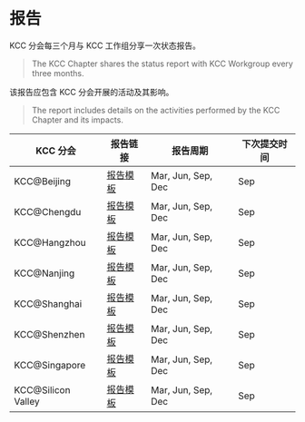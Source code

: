 # 报告

KCC 分会每三个月与 KCC 工作组分享一次状态报告。

> The KCC Chapter shares the status report with KCC Workgroup every three months.

该报告应包含 KCC 分会开展的活动及其影响。

> The report includes details on the activities performed by the KCC Chapter and its impacts.

| KCC 分会 | 报告链接 | 报告周期 | 下次提交时间 |
| --- | --- | --- | --- |
| KCC@Beijing | [报告模板][1] | Mar, Jun, Sep, Dec | Sep |
| KCC@Chengdu | [报告模板][2] | Mar, Jun, Sep, Dec | Sep |
| KCC@Hangzhou | [报告模板][3] | Mar, Jun, Sep, Dec | Sep |
| KCC@Nanjing | [报告模板][4] | Mar, Jun, Sep, Dec | Sep |
| KCC@Shanghai | [报告模板][5] | Mar, Jun, Sep, Dec | Sep |
| KCC@Shenzhen | [报告模板][6] | Mar, Jun, Sep, Dec | Sep |
| KCC@Singapore | [报告模板][7] | Mar, Jun, Sep, Dec | Sep |
| KCC@Silicon Valley | [报告模板][8] | Mar, Jun, Sep, Dec | Sep |

[1]: https://kaiyuanshe.feishu.cn/wiki/XVF2wy42zip98wkk15PcIppBn80
[2]: https://kaiyuanshe.feishu.cn/wiki/XVF2wy42zip98wkk15PcIppBn80
[3]: https://kaiyuanshe.feishu.cn/wiki/XVF2wy42zip98wkk15PcIppBn80
[4]: https://kaiyuanshe.feishu.cn/wiki/XVF2wy42zip98wkk15PcIppBn80
[5]: https://kaiyuanshe.feishu.cn/wiki/XVF2wy42zip98wkk15PcIppBn80
[6]: https://kaiyuanshe.feishu.cn/wiki/XVF2wy42zip98wkk15PcIppBn80
[7]: https://kaiyuanshe.feishu.cn/wiki/XVF2wy42zip98wkk15PcIppBn80
[8]: https://kaiyuanshe.feishu.cn/wiki/XVF2wy42zip98wkk15PcIppBn80